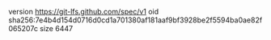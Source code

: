 version https://git-lfs.github.com/spec/v1
oid sha256:7e4b4d154d0716d0cd1a701380af181aaf9bf3928be2f5594ba0ae82f065207c
size 6447
